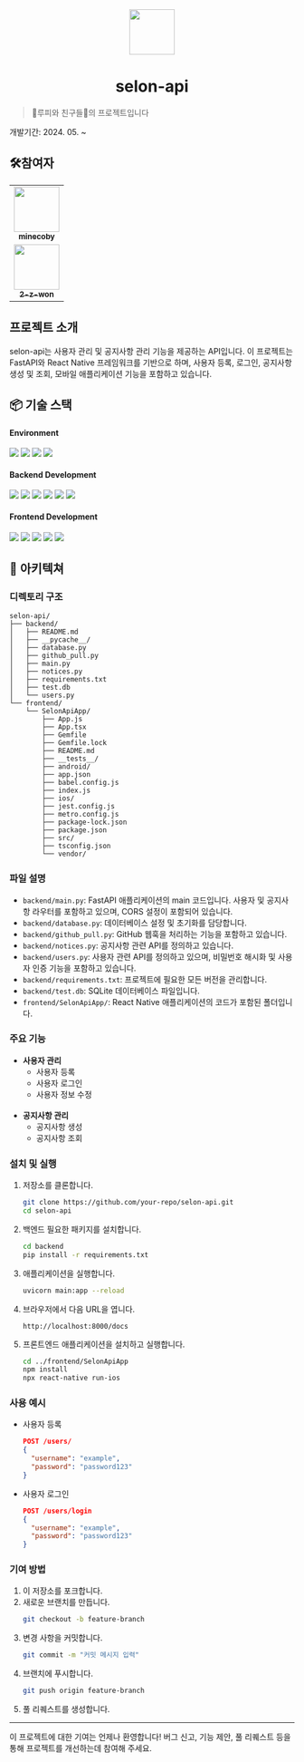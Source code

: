 
<div align="center">
<img src="https://i.ibb.co/ccwB1q7/UNTOC.jpg" width="80" alt=""/>
</div>

# <div align="center">selon-api</div>

> 🐹루피와 친구들🐹의 프로젝트입니다

개발기간: 2024. 05. ~

## 🛠️참여자

<table>  
<td align="center">
<a href="https://github.com/minecoby">
<img src="https://avatars.githubusercontent.com/u/127065808?v=4" width="80" alt=""/>
<br />
<sub><b>minecoby</b></sub>
</a>
<br />
</td>

<tr>
<td align="center">
<a href="https://github.com/2-z-won">
<img src="https://avatars.githubusercontent.com/u/148948672?v=4" width="80" alt=""/>
<br />
<sub><b>2-z-won</b></sub>
</a>
<br />
</td>
</table>

## 프로젝트 소개

selon-api는 사용자 관리 및 공지사항 관리 기능을 제공하는 API입니다. 이 프로젝트는 FastAPI와 React Native 프레임워크를 기반으로 하며, 사용자 등록, 로그인, 공지사항 생성 및 조회, 모바일 애플리케이션 기능을 포함하고 있습니다.

## 📦 기술 스택

#### Environment
<p>
  <img src="https://img.shields.io/badge/Git-F05032?style=for-the-badge&logo=git&logoColor=white"> 
  <img src="https://img.shields.io/badge/GitHub-181717?style=for-the-badge&logo=github&logoColor=white">
  <img src="https://img.shields.io/badge/Google%20Cloud%20Platform-4285F4?style=for-the-badge&logo=google-cloud&logoColor=white">
  <img src="https://img.shields.io/badge/VSCode-0078d7?style=for-the-badge&logo=visual-studio-code&logoColor=white">
</p>

#### Backend Development
<p>
  <img src="https://img.shields.io/badge/python-3776AB?style=for-the-badge&logo=python&logoColor=white"/> 
  <img src="https://img.shields.io/badge/fastapi-009688?style=for-the-badge&logo=fastapi&logoColor=white"/>
  <img src="https://img.shields.io/badge/uvicorn-2C3E50?style=for-the-badge&logo=uvicorn&logoColor=white"/>
  <img src="https://img.shields.io/badge/sqlalchemy-CA4245?style=for-the-badge&logo=sqlalchemy&logoColor=white"/>
  <img src="https://img.shields.io/badge/MySQL-4479A1?style=for-the-badge&logo=MySQL&logoColor=white"/>
  <img src="https://img.shields.io/badge/passlib-009688?style=for-the-badge&logo=passlib&logoColor=white"/>
</p>

#### Frontend Development
<p>
  <img src="https://img.shields.io/badge/React_Native-61DAFB?style=for-the-badge&logo=react&logoColor=white"/>
  <img src="https://img.shields.io/badge/TypeScript-3178C6?style=for-the-badge&logo=typescript&logoColor=white"/>
  <img src="https://img.shields.io/badge/React-61DAFB?style=for-the-badge&logo=react&logoColor=white"/>
  <img src="https://img.shields.io/badge/React_Navigation-000000?style=for-the-badge&logo=react&logoColor=white"/>
  <img src="https://img.shields.io/badge/JavaScript-F7DF1E?style=for-the-badge&logo=javascript&logoColor=black"/>
</p>

## 📂 아키텍쳐

### 디렉토리 구조

```plaintext
selon-api/
├── backend/
│   ├── README.md
│   ├── __pycache__/
│   ├── database.py
│   ├── github_pull.py
│   ├── main.py
│   ├── notices.py
│   ├── requirements.txt
│   ├── test.db
│   └── users.py
└── frontend/
    └── SelonApiApp/
        ├── App.js
        ├── App.tsx
        ├── Gemfile
        ├── Gemfile.lock
        ├── README.md
        ├── __tests__/
        ├── android/
        ├── app.json
        ├── babel.config.js
        ├── index.js
        ├── ios/
        ├── jest.config.js
        ├── metro.config.js
        ├── package-lock.json
        ├── package.json
        ├── src/
        ├── tsconfig.json
        └── vendor/
```

### 파일 설명

- `backend/main.py`: FastAPI 애플리케이션의 main 코드입니다. 사용자 및 공지사항 라우터를 포함하고 있으며, CORS 설정이 포함되어 있습니다.
- `backend/database.py`: 데이터베이스 설정 및 초기화를 담당합니다.
- `backend/github_pull.py`: GitHub 웹훅을 처리하는 기능을 포함하고 있습니다.
- `backend/notices.py`: 공지사항 관련 API를 정의하고 있습니다.
- `backend/users.py`: 사용자 관련 API를 정의하고 있으며, 비밀번호 해시화 및 사용자 인증 기능을 포함하고 있습니다.
- `backend/requirements.txt`: 프로젝트에 필요한 모든 버전을 관리합니다.
- `backend/test.db`: SQLite 데이터베이스 파일입니다.
- `frontend/SelonApiApp/`: React Native 애플리케이션의 코드가 포함된 폴더입니다.

### 주요 기능

- **사용자 관리**
  - 사용자 등록
  - 사용자 로그인
  - 사용자 정보 수정
<br></br>
- **공지사항 관리**
  - 공지사항 생성
  - 공지사항 조회

### 설치 및 실행

1. 저장소를 클론합니다.
   ```bash
   git clone https://github.com/your-repo/selon-api.git
   cd selon-api
   ```

2. 백엔드 필요한 패키지를 설치합니다.
   ```bash
   cd backend
   pip install -r requirements.txt
   ```

3. 애플리케이션을 실행합니다.
   ```bash
   uvicorn main:app --reload
   ```

4. 브라우저에서 다음 URL을 엽니다.
   ```plaintext
   http://localhost:8000/docs
   ```

5. 프론트엔드 애플리케이션을 설치하고 실행합니다.
   ```bash
   cd ../frontend/SelonApiApp
   npm install
   npx react-native run-ios
   ```

### 사용 예시

- 사용자 등록
  ```json
  POST /users/
  {
    "username": "example",
    "password": "password123"
  }
  ```

- 사용자 로그인
  ```json
  POST /users/login
  {
    "username": "example",
    "password": "password123"
  }
  ```

### 기여 방법

1. 이 저장소를 포크합니다.
2. 새로운 브랜치를 만듭니다.
   ```bash
   git checkout -b feature-branch
   ```
3. 변경 사항을 커밋합니다.
   ```bash
   git commit -m "커밋 메시지 입력"
   ```
4. 브랜치에 푸시합니다.
   ```bash
   git push origin feature-branch
   ```
5. 풀 리퀘스트를 생성합니다.

---

이 프로젝트에 대한 기여는 언제나 환영합니다! 버그 신고, 기능 제안, 풀 리퀘스트 등을 통해 프로젝트를 개선하는데 참여해 주세요.
